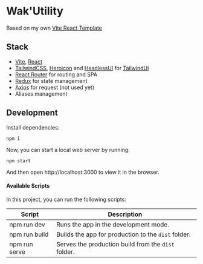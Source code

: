 # Wak'Utility

Based on my own [Vite React Template](https://github.com/khoeos/Vite-React-Template)

## Stack

- [Vite](https://vitejs.dev), [React](https://reactjs.org)
- [TailwindCSS](https://tailwindcss.com/), [Heroicon](https://heroicons.com/) and [HeadlessUI](https://headlessui.dev/) for [TailwindUi](https://tailwindui.com/)
- [React Router](https://reactrouter.com/) for routing and SPA
- [Redux](hhttps://redux.js.org/) for state management
- [Axios](https://github.com/axios/axios) for request (not used yet)
- Aliases management

## Development

Install dependencies:

```
npm i
```

Now, you can start a local web server by running:

```
npm start
```

And then open http://localhost:3000 to view it in the browser.

#### Available Scripts

In this project, you can run the following scripts:

| Script        | Description                                         |
| ------------- | --------------------------------------------------- |
| npm run dev   | Runs the app in the development mode.               |
| npm run build | Builds the app for production to the `dist` folder. |
| npm run serve | Serves the production build from the `dist` folder. |
